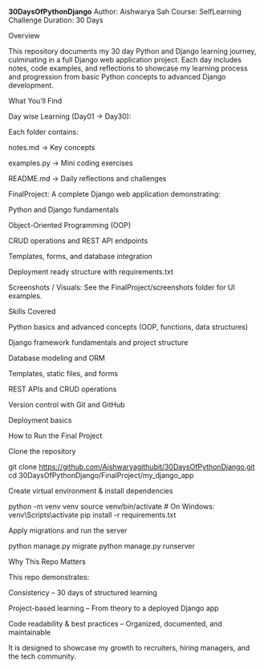 **30DaysOfPythonDjango**
Author: Aishwarya Sah
Course: SelfLearning Challenge
Duration: 30 Days

Overview

This repository documents my 30 day Python and Django learning journey, culminating in a full Django web application project. Each day includes notes, code examples, and reflections to showcase my learning process and progression from basic Python concepts to advanced Django development.

What You’ll Find

Day wise Learning (Day01 → Day30):

Each folder contains:

notes.md → Key concepts 

examples.py → Mini coding exercises

README.md → Daily reflections and challenges

FinalProject:
A complete Django web application demonstrating:

Python and Django fundamentals

Object-Oriented Programming (OOP)

CRUD operations and REST API endpoints

Templates, forms, and database integration

Deployment ready structure with requirements.txt

Screenshots / Visuals: See the FinalProject/screenshots folder for UI examples.

Skills Covered

Python basics and advanced concepts (OOP, functions, data structures)

Django framework fundamentals and project structure

Database modeling and ORM

Templates, static files, and forms

REST APIs and CRUD operations

Version control with Git and GitHub

Deployment basics

How to Run the Final Project

Clone the repository

git clone https://github.com/Aishwaryagithubit/30DaysOfPythonDjango.git
cd 30DaysOfPythonDjango/FinalProject/my_django_app


Create virtual environment & install dependencies

python -m venv venv
source venv/bin/activate  # On Windows: venv\Scripts\activate
pip install -r requirements.txt


Apply migrations and run the server

python manage.py migrate
python manage.py runserver



Why This Repo Matters

This repo demonstrates:

Consistency – 30 days of structured learning

Project-based learning – From theory to a deployed Django app

Code readability & best practices – Organized, documented, and maintainable

It is designed to showcase my growth to recruiters, hiring managers, and the tech community.
